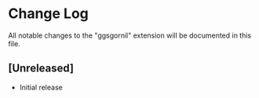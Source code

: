 # Change Log

All notable changes to the "ggsgornil" extension will be documented in this file.


## [Unreleased]

- Initial release